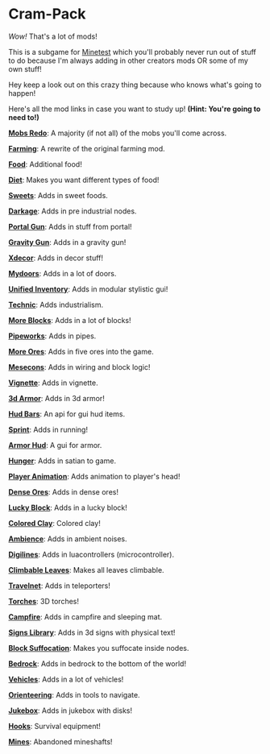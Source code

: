 # Cram-Pack

_Wow!_ That's a lot of mods!

This is a subgame for [Minetest](http://www.minetest.net/) which you'll probably never run out of stuff to do because I'm always adding in other creators mods OR some of my own stuff!

Hey keep a look out on this crazy thing because who knows what's going to happen!

Here's all the mod links in case you want to study up! __(Hint: You're going to need to!)__

__[Mobs Redo](https://forum.minetest.net/viewtopic.php?t=9917)__: A majority (if not all) of the mobs you'll come across.

__[Farming](https://forum.minetest.net/viewtopic.php?t=9019)__: A rewrite of the original farming mod.

__[Food](https://forum.minetest.net/viewtopic.php?f=11&t=2960)__: Additional food!

__[Diet](https://forum.minetest.net/viewtopic.php?id=9051)__: Makes you want different types of food!

__[Sweets](https://forum.minetest.net/viewtopic.php?id=9039)__: Adds in sweet foods.

__[Darkage](https://forum.minetest.net/viewtopic.php?f=11&t=3213)__: Adds in pre industrial nodes.

__[Portal Gun](https://forum.minetest.net/viewtopic.php?f=9&t=12772)__: Adds in stuff from portal!

__[Gravity Gun](https://forum.minetest.net/viewtopic.php?f=9&t=14056)__: Adds in a gravity gun!

__[Xdecor](https://forum.minetest.net/viewtopic.php?f=11&t=12534)__: Adds in decor stuff!

__[Mydoors](https://forum.minetest.net/viewtopic.php?f=11&t=10626)__: Adds in a lot of doors.

__[Unified Inventory](https://forum.minetest.net/viewtopic.php?t=3933)__: Adds in modular stylistic gui!

__[Technic](https://forum.minetest.net/viewtopic.php?f=11&t=2538)__: Adds industrialism.

__[More Blocks](https://forum.minetest.net/viewtopic.php?f=11&t=509)__: Adds in a lot of blocks!

__[Pipeworks](https://forum.minetest.net/viewtopic.php?f=11&t=2155)__: Adds in pipes.

__[More Ores](https://forum.minetest.net/viewtopic.php?id=549)__: Adds in five ores into the game.

__[Mesecons](https://forum.minetest.net/viewtopic.php?f=11&t=628)__: Adds in wiring and block logic!

__[Vignette](https://forum.minetest.net/viewtopic.php?t=14903)__: Adds in vignette.

__[3d Armor](https://forum.minetest.net/viewtopic.php?t=4654)__: Adds in 3d armor!

__[Hud Bars](https://forum.minetest.net/viewtopic.php?f=11&t=11153)__: An api for gui hud items.

__[Sprint](https://forum.minetest.net/viewtopic.php?f=11&t=9650)__: Adds in running!

__[Armor Hud](https://forum.minetest.net/viewtopic.php?f=9&t=11337)__: A gui for armor.

__[Hunger](https://forum.minetest.net/viewtopic.php?f=11&t=11336)__: Adds in satian to game.

__[Player Animation](https://forum.minetest.net/viewtopic.php?t=12189)__: Adds animation to player's head!

__[Dense Ores](https://forum.minetest.net/viewtopic.php?f=11&t=10373)__: Adds in dense ores!

__[Lucky Block](https://forum.minetest.net/viewtopic.php?f=11&t=13284)__: Adds in a lucky block!

__[Colored Clay](https://forum.minetest.net/viewtopic.php?f=11&t=15651)__: Colored clay!

__[Ambience](https://forum.minetest.net/viewtopic.php?f=11&t=2807)__: Adds in ambient noises.

__[Digilines](https://forum.minetest.net/viewtopic.php?f=11&t=5263)__: Adds in luacontrollers (microcontroller).

__[Climbable Leaves](https://forum.minetest.net/viewtopic.php?f=11&t=15679)__: Makes all leaves climbable.

__[Travelnet](https://forum.minetest.net/viewtopic.php?t=4877)__: Adds in teleporters!

__[Torches](https://forum.minetest.net/viewtopic.php?f=11&t=14359)__: 3D torches!

__[Campfire](https://forum.minetest.net/viewtopic.php?f=11&t=10569)__: Adds in campfire and sleeping mat.

__[Signs Library](https://forum.minetest.net/viewtopic.php?t=13762)__: Adds in 3d signs with physical text!

__[Block Suffocation](https://forum.minetest.net/viewtopic.php?f=11&t=15304)__: Makes you suffocate inside nodes.

__[Bedrock](https://forum.minetest.net/viewtopic.php?f=11&t=11271)__: Adds in bedrock to the bottom of the world!

__[Vehicles](https://forum.minetest.net/viewtopic.php?f=9&t=15610)__: Adds in a lot of vehicles!

__[Orienteering](https://forum.minetest.net/viewtopic.php?f=9&t=15247)__: Adds in tools to navigate.

__[Jukebox](https://forum.minetest.net/viewtopic.php?f=9&t=9485)__: Adds in jukebox with disks!

__[Hooks](https://forum.minetest.net/viewtopic.php?f=9&t=13634)__: Survival equipment!

__[Mines](https://forum.minetest.net/viewtopic.php?id=6307)__: Abandoned mineshafts!





